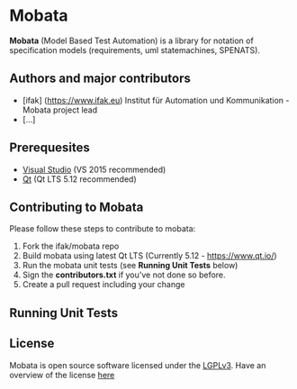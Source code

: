 # Mobata 

**Mobata** (Model Based Test Automation) is a library for notation of specification models (requirements, uml statemachines, SPENATS).

## Authors and major contributors
- [ifak] (https://www.ifak.eu)
Institut für Automation und Kommunikation - Mobata project lead
- [...]

## Prerequesites
- [Visual Studio](https://www.visualstudio.com/vs/community/) (VS 2015 recommended)
- [Qt](https://www.qt.io/) (Qt LTS 5.12 recommended)

## Contributing to Mobata
Please follow these steps to contribute to mobata:
1. Fork the ifak/mobata repo
2. Build mobata using latest Qt LTS (Currently 5.12 - https://www.qt.io/)
3. Run the mobata unit tests (see **Running Unit Tests** below)
4. Sign the **contributors.txt** if you've not done so before.
5. Create a pull request including your change

## Running Unit Tests

## License
Mobata is open source software licensed under the [LGPLv3](https://github.com/ifak/mobata/blob/master/LICENSE). Have an overview of the license [here](https://tldrlegal.com/license/gnu-lesser-general-public-license-v3-(lgpl-3))



